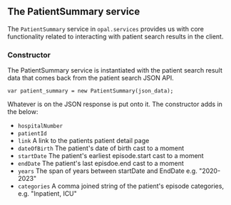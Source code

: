 ## The PatientSummary service

The `PatientSummary` service in `opal.services` provides us with core
functionality related to interacting with patient search results in the client.


### Constructor

The PatientSummary service is instantiated with the patient search result data
that comes back from the patient search JSON API.

    var patient_summary = new PatientSummary(json_data);

Whatever is on the JSON response is put onto it. The constructor adds in the below:

 * `hospitalNumber`
 * `patientId`
 * `link` A link to the patients patient detail page
 * `dateOfBirth` The patient's date of birth cast to a moment
 * `startDate` The patient's earliest episode.start cast to a moment
 * `endDate` The patient's last episdoe.end cast to a moment
 * `years` The span of years between startDate and EndDate e.g. "2020-2023"
 * `categories` A comma joined string of the patient's episode categories, e.g. "Inpatient, ICU"
